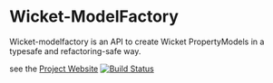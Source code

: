 # Wicket-ModelFactory # 

Wicket-modelfactory is an API to create Wicket PropertyModels in a typesafe and refactoring-safe way.

see the [Project Website](http://www.wicketeer.org/wicket-modelfactory/getting_started.html) [![Build Status](https://travis-ci.org/uweschaefer/wicket-modelfactory.svg?branch=master)](https://travis-ci.org/uweschaefer/wicket-modelfactory)
